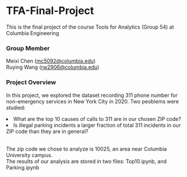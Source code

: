# TFA-Final-Project
This is the final project of the course Tools for Analytics (Group 54) at Columbia Engineering

### Group Member
Meixi Chen (mc5092@columbia.edu)
<br /> Ruying Wang (rw2906@columbia.edu)

### Project Overview
In this project, we explored the dataset recording 311 phone number for non-emergency services in New York City in 2020. Two peoblems were studied:
<li> What are the top 10 causes of calls to 311 are in our chosen ZIP code?
<li> Is illegal parking incidents a larger fraction of total 311 incidents in our ZIP code than they are in general?

<br /> The zip code we chose to analyze is 10025, an area near Columbia University campus. 
<br /> The results of our analysis are stored in two files: Top10.ipynb, and Parking.ipynb
